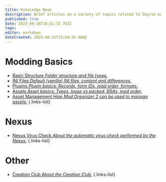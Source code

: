 ```yaml
---
title: Knowledge Base
description: Brief articles on a variety of topics related to Skyrim modding.
published: true
date: 2023-08-18T10:51:32.761Z
tags: 
editor: markdown
dateCreated: 2023-08-15T15:54:35.068Z
---
```


# Modding Basics

- [Basic Structure *Folder structure and file types.*](/knowledge-base/basic-structure)
- [INI Files *Default (vanilla) INI files, content and differences.*](/knowledge-base/ini-files)
- [Plugins *Plugin basics: Records, form IDs, load order, formats.*](/knowledge-base/plugins)
- [Assets *Asset basics: Types, loose vs packed, BSAs, mod order.*](/knowledge-base/assets)
- [Asset Management *How Mod Organizer 2 can be used to manage assets.*](/knowledge-base/asset-management)
{.links-list}

# Nexus

- [Nexus Virus Check *About the automatic virus check performed by the Nexus.*](/knowledge-base/nexus-virus-check)
{.links-list}

# Other

- [Creation Club *About the Creation Club.*](/knowledge-base/creation-club)
{.links-list}